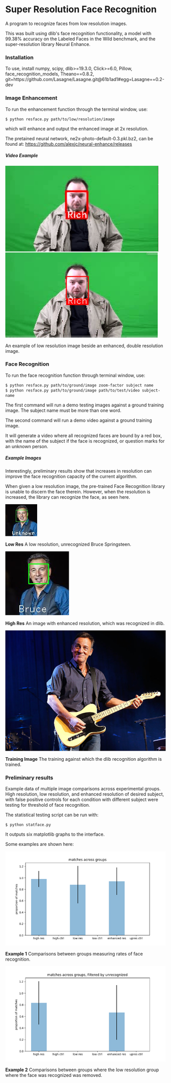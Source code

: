 
# Super Resolution Face Recognition

A program to recognize faces from low resolution images.

This was built using dlib's face recognition functionality,
a model with 99.38% accuracy on the Labeled Faces in the Wild benchmark,
and the super-resolution library Neural Enhance.


### Installation

To use, install numpy, scipy, dlib>=19.3.0, Click>=6.0,
 Pillow, face_recognition_models, Theano==0.8.2, git+https:<span></span>//github.com/Lasagne/Lasagne.git@61b1ad1#egg=Lasagne==0.2-dev


### Image Enhancement

To run the enhancement function through the terminal window, use:
```
$ python resface.py path/to/low/resolution/image
```
which will enhance and output the enhanced image at 2x resolution.

The pretained neural network, ne2x-photo-default-0.3.pkl.bz2, can be found at:
https://github.com/alexjc/neural-enhance/releases



##### Video Example

![Low Resolution](demos/img/low-res-img-rich.png)
![Enhanced Resolution](demos/img/enhanced-img-rich.png)

An example of low resolution image beside an enhanced, double resolution image.


### Face Recognition

To run the face recognition function through terminal window, use:

```
$ python resface.py path/to/ground/image zoom-factor subject name
$ python resface.py path/to/ground/image path/to/test/video subject-name
```

The first command will run a demo testing images against a ground training image.
The subject name must be more than one word.

The second command will run a demo video against a ground training image.

It will generate a video where all recognized faces are bound
by a red box, with the name of the subject if the face is recognized,
or question marks for an unknown person.

##### Example Images

Interestingly, preliminary results show that increases in resolution
can improve the face recognition capacity of the current algorithm.

When given a low resolution image, the pre-trained Face Recognition
library is unable to discern the face therein. However, when the
resolution is increased, the library can recognize the face,
as seen here.

![Low Resolution](demos/img/1x_img_Bruce.jpg)

<b>Low Res</b> A low resolution, unrecognized Bruce Springsteen.

![Enhanced Resolution](demos/img/2x_img_Bruce.jpg)

<b>High Res</b> An image with enhanced resolution, which was recognized in dlib.

![Training Image](demos/img/bruce.jpg)

<b>Training Image</b> The training against which
the dlib recognition algorithm is trained.


### Preliminary results


Example data of multiple image comparisons across experimental groups.
High resolution, low resolution, and enhanced resolution of
desired subject, with false positive controls for each condition
with different subject were testing for threshold of face recognition.

The statistical testing script can be run with:

```
$ python statface.py
```

It outputs six matplotlib graphs to the interface.

Some examples are shown here:


![Graph 01](demos/fig-100-matches.png)

<b>Example 1</b>
Comparisons between groups measuring rates of face recognition.

![Graph 02](demos/fig-100-matches-unrecognized.png)

<b>Example 2</b>
Comparisons between groups where the low resolution group where the face
was recognized was removed.

